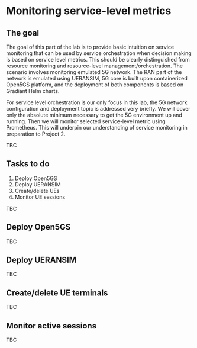 # Monitoring service-level metrics
## The goal
The goal of this part of the lab is to provide basic intuition on service monitoring that can be used by service orchestration when decision making is based on service level metrics. This should be clearly distinguished from resource monitoring and resource-level management/orchestration. The scenario involves monitoring emulated 5G network. The RAN part of the network is emulated using UERANSIM, 5G core is built upon containerized Open5GS platform, and the deployment of both components is based on Gradiant Helm charts.

For service level orchestration is our only focus in this lab, the 5G network configuration and deployment topic is addressed very briefly. We will cover only the absolute minimum necessary to get the 5G environment up and running. Then we will monitor selected service-level metric using Prometheus. This will underpin our understanding of service monitoring in preparation to Project 2.

TBC

## Tasks to do
1. Deploy Open5GS
2. Deploy UERANSIM
3. Create/delete UEs
4. Monitor UE sessions

TBC

## Deploy Open5GS
TBC

## Deploy UERANSIM
TBC

## Create/delete UE terminals
TBC

## Monitor active sessions
TBC
